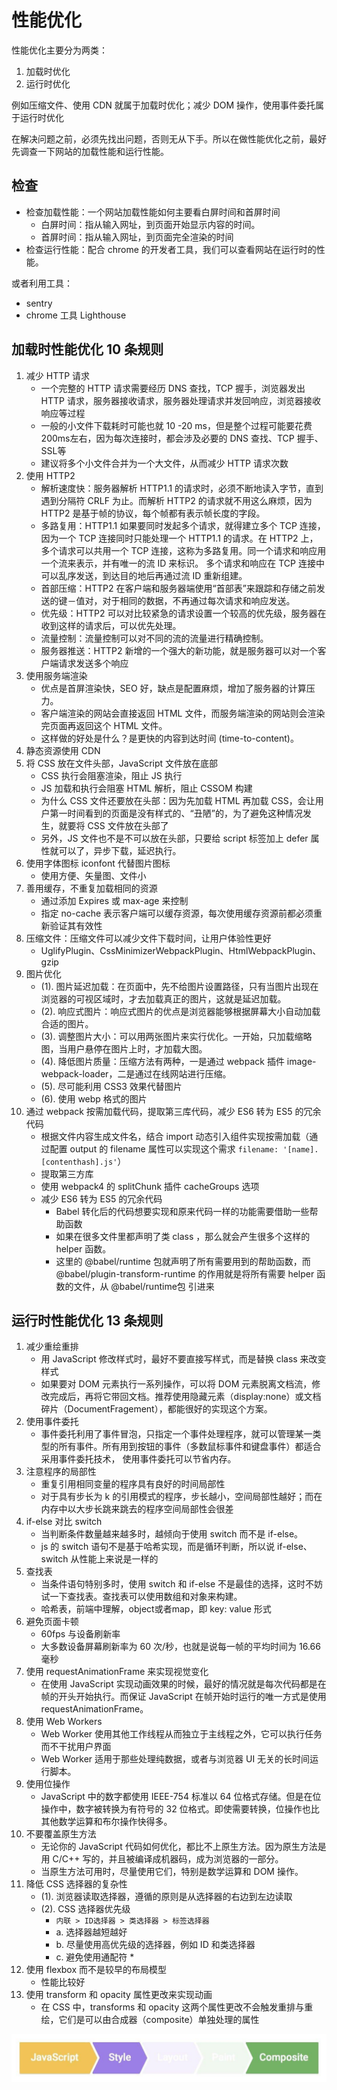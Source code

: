 # 性能优化

性能优化主要分为两类：

1. 加载时优化
2. 运行时优化

例如压缩文件、使用 CDN 就属于加载时优化；减少 DOM 操作，使用事件委托属于运行时优化

在解决问题之前，必须先找出问题，否则无从下手。所以在做性能优化之前，最好先调查一下网站的加载性能和运行性能。

## 检查

- 检查加载性能：一个网站加载性能如何主要看白屏时间和首屏时间
  - 白屏时间：指从输入网址，到页面开始显示内容的时间。
  - 首屏时间：指从输入网址，到页面完全渲染的时间
- 检查运行性能：配合 chrome 的开发者工具，我们可以查看网站在运行时的性能。

或者利用工具：

- sentry
- chrome 工具 Lighthouse

## 加载时性能优化 10 条规则

1. 减少 HTTP 请求
    - 一个完整的 HTTP 请求需要经历 DNS 查找，TCP 握手，浏览器发出 HTTP 请求，服务器接收请求，服务器处理请求并发回响应，浏览器接收响应等过程
    - 一般的小文件下载耗时可能也就 10 -20 ms，但是整个过程可能要花费200ms左右，因为每次连接时，都会涉及必要的 DNS 查找、TCP 握手、SSL等
    - 建议将多个小文件合并为一个大文件，从而减少 HTTP 请求次数
2. 使用 HTTP2
    - 解析速度快：服务器解析 HTTP1.1 的请求时，必须不断地读入字节，直到遇到分隔符 CRLF 为止。而解析 HTTP2 的请求就不用这么麻烦，因为 HTTP2 是基于帧的协议，每个帧都有表示帧长度的字段。
    - 多路复用：HTTP1.1 如果要同时发起多个请求，就得建立多个 TCP 连接，因为一个 TCP 连接同时只能处理一个 HTTP1.1 的请求。在 HTTP2 上，多个请求可以共用一个 TCP 连接，这称为多路复用。同一个请求和响应用一个流来表示，并有唯一的流 ID 来标识。 多个请求和响应在 TCP 连接中可以乱序发送，到达目的地后再通过流 ID 重新组建。
    - 首部压缩：HTTP2 在客户端和服务器端使用“首部表”来跟踪和存储之前发送的键－值对，对于相同的数据，不再通过每次请求和响应发送。
    - 优先级：HTTP2 可以对比较紧急的请求设置一个较高的优先级，服务器在收到这样的请求后，可以优先处理。
    - 流量控制：流量控制可以对不同的流的流量进行精确控制。
    - 服务器推送：HTTP2 新增的一个强大的新功能，就是服务器可以对一个客户端请求发送多个响应
3. 使用服务端渲染
    - 优点是首屏渲染快，SEO 好，缺点是配置麻烦，增加了服务器的计算压力。
    - 客户端渲染的网站会直接返回 HTML 文件，而服务端渲染的网站则会渲染完页面再返回这个 HTML 文件。
    - 这样做的好处是什么？是更快的内容到达时间 (time-to-content)。
4. 静态资源使用 CDN
5. 将 CSS 放在文件头部，JavaScript 文件放在底部
    - CSS 执行会阻塞渲染，阻止 JS 执行
    - JS 加载和执行会阻塞 HTML 解析，阻止 CSSOM 构建
    - 为什么 CSS 文件还要放在头部：因为先加载 HTML 再加载 CSS，会让用户第一时间看到的页面是没有样式的、“丑陋”的，为了避免这种情况发生，就要将 CSS 文件放在头部了
    - 另外，JS 文件也不是不可以放在头部，只要给 script 标签加上 defer 属性就可以了，异步下载，延迟执行。
6. 使用字体图标 iconfont 代替图片图标
    - 使用方便、矢量图、文件小
7. 善用缓存，不重复加载相同的资源
    - 通过添加 Expires 或 max-age 来控制
    - 指定 no-cache 表示客户端可以缓存资源，每次使用缓存资源前都必须重新验证其有效性
8. 压缩文件：压缩文件可以减少文件下载时间，让用户体验性更好
    - UglifyPlugin、CssMinimizerWebpackPlugin、HtmlWebpackPlugin、gzip
9. 图片优化
    - (1). 图片延迟加载：在页面中，先不给图片设置路径，只有当图片出现在浏览器的可视区域时，才去加载真正的图片，这就是延迟加载。
    - (2). 响应式图片：响应式图片的优点是浏览器能够根据屏幕大小自动加载合适的图片。
    - (3). 调整图片大小：可以用两张图片来实行优化。一开始，只加载缩略图，当用户悬停在图片上时，才加载大图。
    - (4). 降低图片质量：压缩方法有两种，一是通过 webpack 插件 image-webpack-loader，二是通过在线网站进行压缩。
    - (5). 尽可能利用 CSS3 效果代替图片
    - (6). 使用 webp 格式的图片
10. 通过 webpack 按需加载代码，提取第三库代码，减少 ES6 转为 ES5 的冗余代码
    - 根据文件内容生成文件名，结合 import 动态引入组件实现按需加载（通过配置 output 的 filename 属性可以实现这个需求 `filename: '[name].[contenthash].js'`）
    - 提取第三方库
    - 使用 webpack4 的 splitChunk 插件 cacheGroups 选项
    - 减少 ES6 转为 ES5 的冗余代码
      - Babel 转化后的代码想要实现和原来代码一样的功能需要借助一些帮助函数
      - 如果在很多文件里都声明了类 class ，那么就会产生很多个这样的 helper 函数。
      - 这里的 @babel/runtime 包就声明了所有需要用到的帮助函数，而 @babel/plugin-transform-runtime 的作用就是将所有需要 helper 函数的文件，从 @babel/runtime包 引进来

## 运行时性能优化 13 条规则

1. 减少重绘重排
    - 用 JavaScript 修改样式时，最好不要直接写样式，而是替换 class 来改变样式
    - 如果要对 DOM 元素执行一系列操作，可以将 DOM 元素脱离文档流，修改完成后，再将它带回文档。推荐使用隐藏元素（display:none）或文档碎片（DocumentFragement），都能很好的实现这个方案。
2. 使用事件委托
    - 事件委托利用了事件冒泡，只指定一个事件处理程序，就可以管理某一类型的所有事件。所有用到按钮的事件（多数鼠标事件和键盘事件）都适合采用事件委托技术， 使用事件委托可以节省内存。
3. 注意程序的局部性
    - 重复引用相同变量的程序具有良好的时间局部性
    - 对于具有步长为 k 的引用模式的程序，步长越小，空间局部性越好；而在内存中以大步长跳来跳去的程序空间局部性会很差
4. if-else 对比 switch
    - 当判断条件数量越来越多时，越倾向于使用 switch 而不是 if-else。
    - js 的 switch 语句不是基于哈希实现，而是循环判断，所以说 if-else、switch 从性能上来说是一样的
5. 查找表
    - 当条件语句特别多时，使用 switch 和 if-else 不是最佳的选择，这时不妨试一下查找表。查找表可以使用数组和对象来构建。
    - 哈希表，前端中理解，object或者map，即 key: value 形式
6. 避免页面卡顿
    - 60fps 与设备刷新率
    - 大多数设备屏幕刷新率为 60 次/秒，也就是说每一帧的平均时间为 16.66 毫秒
7. 使用 requestAnimationFrame 来实现视觉变化
    - 在使用 JavaScript 实现动画效果的时候，最好的情况就是每次代码都是在帧的开头开始执行。而保证 JavaScript 在帧开始时运行的唯一方式是使用 requestAnimationFrame。
8. 使用 Web Workers
    - Web Worker 使用其他工作线程从而独立于主线程之外，它可以执行任务而不干扰用户界面
    - Web Worker 适用于那些处理纯数据，或者与浏览器 UI 无关的长时间运行脚本。
9. 使用位操作
    - JavaScript 中的数字都使用 IEEE-754 标准以 64 位格式存储。但是在位操作中，数字被转换为有符号的 32 位格式。即使需要转换，位操作也比其他数学运算和布尔操作快得多。
10. 不要覆盖原生方法
    - 无论你的 JavaScript 代码如何优化，都比不上原生方法。因为原生方法是用 C/C++ 写的，并且被编译成机器码，成为浏览器的一部分。
    - 当原生方法可用时，尽量使用它们，特别是数学运算和 DOM 操作。
11. 降低 CSS 选择器的复杂性
    - (1). 浏览器读取选择器，遵循的原则是从选择器的右边到左边读取
    - (2). CSS 选择器优先级
        - `内联 > ID选择器 > 类选择器 > 标签选择器`
        - a. 选择器越短越好
        - b. 尽量使用高优先级的选择器，例如 ID 和类选择器
        - c. 避免使用通配符 *
12. 使用 flexbox 而不是较早的布局模型
    - 性能比较好
13. 使用 transform 和 opacity 属性更改来实现动画
    - 在 CSS 中，transforms 和 opacity 这两个属性更改不会触发重排与重绘，它们是可以由合成器（composite）单独处理的属性

![composite](/static/images/css-composite.jpg)

